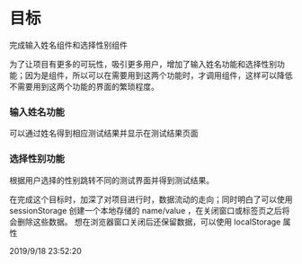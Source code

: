 # 目标 #
完成输入姓名组件和选择性别组件

为了让项目有更多的可玩性，吸引更多用户，增加了输入姓名功能和选择性别功能；因为是组件，所以可以在需要用到这两个功能时，才调用组件，这样可以降低不需要用到这两个功能的界面的繁琐程度。

### 输入姓名功能 ###
可以通过姓名得到相应测试结果并显示在测试结果页面

### 选择性别功能 ###
根据用户选择的性别跳转不同的测试界面并得到测试结果。

在完成这个目标时，加深了对项目进行时，数据流动的走向；同时明白了可以使用 sessionStorage 创建一个本地存储的 name/value ，在关闭窗口或标签页之后将会删除这些数据。
想在浏览器窗口关闭后还保留数据，可以使用 localStorage 属性


2019/9/18 23:52:20 
